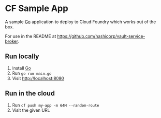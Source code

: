 # CF Sample App

A sample [Go](https://golang.org/) application to deploy to Cloud Foundry which works out of the box.

For use in the README at https://github.com/hashicorp/vault-service-broker.

## Run locally

1. Install [Go](https://golang.org/doc/install)
1. Run `go run main.go`
1. Visit <http://localhost:8080>

## Run in the cloud

1. Run `cf push my-app -m 64M --random-route`
1. Visit the given URL
